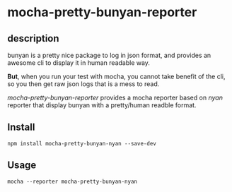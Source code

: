 # mocha-pretty-bunyan-reporter 
## description

bunyan is a pretty nice package to log in json format, and provides an awesome cli to display it in human readable way.  

**But**, when you run your test with mocha, you cannot take benefit  of the cli, so you then get raw json logs that is a mess to read.

*mocha-pretty-bunyan-reporter* provides a mocha reporter based on *nyan* reporter that display bunyan with a pretty/human readble format.


## Install

```
npm install mocha-pretty-bunyan-nyan --save-dev
```

## Usage

```
mocha --reporter mocha-pretty-bunyan-nyan
```
